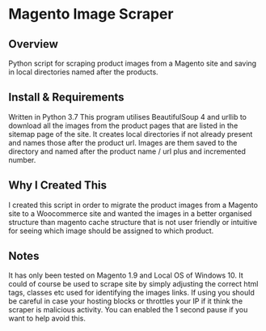 # Magento Image Scraper
## Overview
Python script for scraping product images from a Magento site and saving in local directories named after the products.

## Install & Requirements
Written in Python 3.7
This program utilises BeautifulSoup 4 and urllib to download all the images from the product pages that are listed in the sitemap page of the site. 
It creates local directories if not already present and names those after the product url. Images are them saved to the directory and named after the product name / url plus and incremented number.

## Why I Created This
I created this script in order to migrate the product images from a Magento site to a Woocommerce site and wanted the images in a better organised structure than magento cache structure that is not user friendly or intuitive for seeing which image should be assigned to which product.

## Notes
It has only been tested on Magento 1.9 and Local OS of Windows 10. It could of course be used to scrape site by simply adjusting the correct html tags, classes etc used for identifying the images links.
If using you should be careful in case your hosting blocks or throttles your IP if it think the scraper is malicious activity. You can enabled the 1 second pause if you want to help avoid this.
